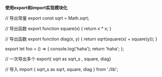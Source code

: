 **使用export和import实现模块化**

// 导出常量
export const sqrt = Math.sqrt;

// 导出函数
export function square(x) {
    return x * x;
}

// 导出函数
export function diag(x, y) {
    return sqrt(square(x) + square(y));
}

export let foo = () => { console.log('haha'); return 'haha'; };

// 一次导出多个
export{ sqrt as sqrt_s , square, diag}

// 导入
import { sqrt_s as sqrt, square, diag } from './lib';
